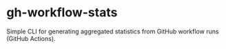 # gh-workflow-stats
 
Simple CLI for generating aggregated statistics from GitHub workflow runs (GitHub Actions).
